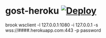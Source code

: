 # gost-heroku [![Deploy](https://www.herokucdn.com/deploy/button.png)](https://heroku.com/deploy)

brook wsclient -l 127.0.0.1:1080 -i 127.0.0.1 -s wss://####.herokuapp.com:443 -p password
